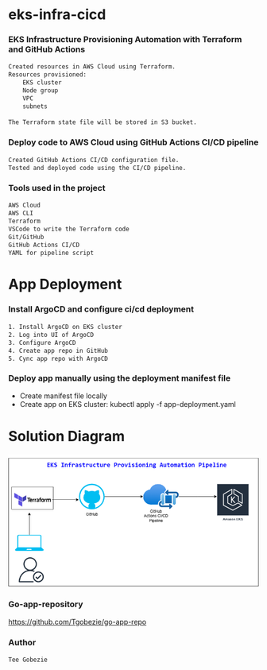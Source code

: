 # eks-infra-cicd


### EKS Infrastructure Provisioning Automation with Terraform and GitHub Actions
```
Created resources in AWS Cloud using Terraform.
Resources provisioned:
    EKS cluster
    Node group 
    VPC
    subnets 

The Terraform state file will be stored in S3 bucket.
```


### Deploy code to AWS Cloud using GitHub Actions CI/CD pipeline
```
Created GitHub Actions CI/CD configuration file.
Tested and deployed code using the CI/CD pipeline.
```


### Tools used in the project
```
AWS Cloud
AWS CLI
Terraform
VSCode to write the Terraform code
Git/GitHub
GitHub Actions CI/CD
YAML for pipeline script
```


# App Deployment

### Install ArgoCD and configure ci/cd deployment
```
1. Install ArgoCD on EKS cluster
2. Log into UI of ArgoCD
3. Configure ArgoCD
4. Create app repo in GitHub
5. Cync app repo with ArgoCD
```


### Deploy app manually using the deployment manifest file
- Create manifest file locally
- Create app on EKS cluster: kubectl apply -f app-deployment.yaml



# Solution Diagram
<img src="images/eks-infra-cicd.png" width="700">



### Go-app-repository
https://github.com/Tgobezie/go-app-repo




### Author
```
Tee Gobezie
```